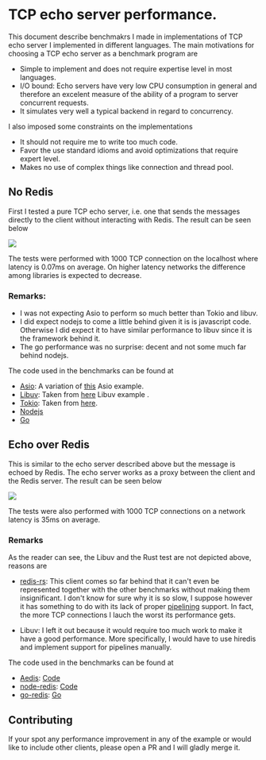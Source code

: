 # TCP echo server performance.

This document describe benchmakrs I made in implementations of TCP
echo server I implemented in different languages.  The main
motivations for choosing a TCP echo server as a benchmark program are

   * Simple to implement and does not require expertise level in most languages.
   * I/O bound: Echo servers have very low CPU consumption in general
     and  therefore an excelent measure of the ability of a program to
     server concurrent requests.
   * It simulates very well a typical backend in regard to concurrency.

I also imposed some constraints on the implementations

   * It should not require me to write too much code.
   * Favor the use standard idioms and avoid optimizations that require expert level.
   * Makes no use of complex things like connection and thread pool.

## No Redis

First I tested a pure TCP echo server, i.e. one that sends the messages
directly to the client without interacting with Redis. The result can
be seen below

![](https://mzimbres.github.io/aedis/tcp-echo-direct.png)

The tests were performed with 1000 TCP connection on the localhost
where latency is 0.07ms on average. On higher latency networks the
difference among libraries is expected to decrease. 

### Remarks:

   * I was not expecting Asio to perform so much better than Tokio and libuv.
   * I did expect nodejs to come a little behind given it is is
     javascript code. Otherwise I did expect it to have similar
     performance to libuv since it is the framework behind it.
   * The go performance was no surprise: decent and not some much far behind nodejs.

The code used in the benchmarks can be found at

   * [Asio](https://github.com/mzimbres/aedis/blob/3fb018ccc6138d310ac8b73540391cdd8f2fdad6/benchmarks/cpp/asio/echo_server_direct.cpp): A variation of [this](https://github.com/chriskohlhoff/asio/blob/4915cfd8a1653c157a1480162ae5601318553eb8/asio/src/examples/cpp20/coroutines/echo_server.cpp) Asio example.
   * [Libuv](https://github.com/mzimbres/aedis/tree/835a1decf477b09317f391eddd0727213cdbe12b/benchmarks/c/libuv): Taken from [here](https://github.com/libuv/libuv/blob/06948c6ee502862524f233af4e2c3e4ca876f5f6/docs/code/tcp-echo-server/main.c) Libuv example .
   * [Tokio](https://github.com/mzimbres/aedis/tree/3fb018ccc6138d310ac8b73540391cdd8f2fdad6/benchmarks/rust/echo_server_direct): Taken from [here](https://docs.rs/tokio/latest/tokio/).
   * [Nodejs](https://github.com/mzimbres/aedis/tree/3fb018ccc6138d310ac8b73540391cdd8f2fdad6/benchmarks/nodejs/echo_server_direct)
   * [Go](https://github.com/mzimbres/aedis/blob/3fb018ccc6138d310ac8b73540391cdd8f2fdad6/benchmarks/go/echo_server_direct.go)

## Echo over Redis

This is similar to the echo server described above but the message is
echoed by Redis. The echo server works as a proxy between the
client and the Redis server. The result can be seen below

![](https://mzimbres.github.io/aedis/tcp-echo-over-redis.png)

The tests were also performed with 1000 TCP connections on a network
latency is 35ms on average.

### Remarks

As the reader can see, the Libuv and the Rust test are not depicted
above, reasons are

   * [redis-rs](https://github.com/redis-rs/redis-rs): This client
     comes so far behind that it can't even be represented together
     with the other benchmarks without making them insignificant.  I
     don't know for sure why it is so slow, I suppose however it has
     something to do with its lack of proper
     [pipelining](https://redis.io/docs/manual/pipelining/) support.
     In fact, the more TCP connections I lauch the worst its
     performance gets.

   * Libuv: I left it out because it would require too much work to
     make it have a good performance. More specifically, I would have
     to use hiredis and implement support for pipelines manually.

The code used in the benchmarks can be found at

   * [Aedis](https://github.com/mzimbres/aedis): [Code](https://github.com/mzimbres/aedis/blob/3fb018ccc6138d310ac8b73540391cdd8f2fdad6/examples/echo_server.cpp)
   * [node-redis](https://github.com/redis/node-redis): [Code](https://github.com/mzimbres/aedis/tree/3fb018ccc6138d310ac8b73540391cdd8f2fdad6/benchmarks/nodejs/echo_server_over_redis)
   * [go-redis](https://github.com/go-redis/redis): [Go](https://github.com/mzimbres/aedis/blob/3fb018ccc6138d310ac8b73540391cdd8f2fdad6/benchmarks/go/echo_server_over_redis.go)

## Contributing

If your spot any performance improvement in any of the example or
would like to include other clients, please open a PR and I will
gladly merge it.
